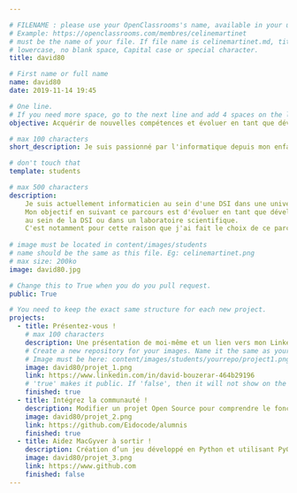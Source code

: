 ```yaml
---

# FILENAME : please use your OpenClassrooms's name, available in your url.
# Example: https://openclassrooms.com/membres/celinemartinet
# must be the name of your file. If file name is celinemartinet.md, title is celinemartinet.
# lowercase, no blank space, Capital case or special character.
title: david80

# First name or full name
name: david80
date: 2019-11-14 19:45

# One line.
# If you need more space, go to the next line and add 4 spaces on the left, as in 'description'.
objective: Acquérir de nouvelles compétences et évoluer en tant que développeur dans mon emploi actuel.

# max 100 characters
short_description: Je suis passionné par l'informatique depuis mon enfance et j'ai la chance d'en faire mon métier depuis maintenant de nombreuses années.

# don't touch that
template: students

# max 500 characters
description:
	Je suis actuellement informaticien au sein d'une DSI dans une université.
	Mon objectif en suivant ce parcours est d'évoluer en tant que développeur
	au sein de la DSI ou dans un laboratoire scientifique.
	C'est notamment pour cette raison que j'ai fait le choix de ce parcours.
    
# image must be located in content/images/students
# name should be the same as this file. Eg: celinemartinet.png
# max size: 200ko
image: david80.jpg

# Change this to True when you do you pull request.
public: True

# You need to keep the exact same structure for each new project.
projects:
  - title: Présentez-vous !
    # max 100 characters
    description: Une présentation de moi-même et un lien vers mon LinkedIn.
    # Create a new repository for your images. Name it the same as your nickname and profile picture.
    # Image must be here: content/images/students/yourrepo/project1.png
    image: david80/projet_1.png
    link: https://www.linkedin.com/in/david-bouzerar-464b29196
    # 'true' makes it public. If 'false', then it will not show on the website.
    finished: true
  - title: Intégrez la communauté !
    description: Modifier un projet Open Source pour comprendre le fonctionnement de Git, de Github et des pull requests.
    image: david80/projet_2.png
    link: https://github.com/Eidocode/alumnis
    finished: true
  - title: Aidez MacGyver à sortir !
    description: Création d’un jeu développé en Python et utilisant PyGame.
    image: david80/projet_3.png
    link: https://www.github.com
    finished: false
---
```


